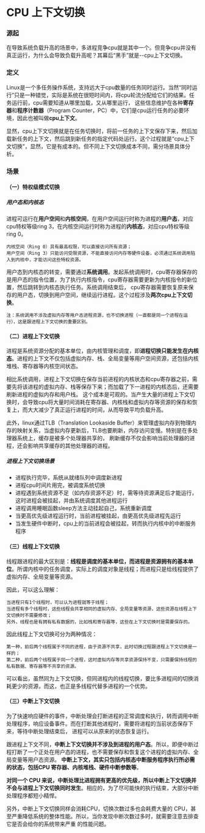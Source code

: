 # CPU 上下文切换

### 源起
在导致系统负载升高的场景中，多进程竞争cpu就是其中一个。但竞争cpu并没有真正运行，为什么会导致负载升高呢？其幕后“黑手”就是--cpu上下文切换。


### 定义
Linux是一个多任务操作系统，支持远大于cpu数量的任务同时运行。当然“同时运行”只是一种错觉，实际是系统在很短时间内，将cpu轮流分配给它们的结果。任务运行前，cpu需要知道从哪里加载，又从哪里运行，
这些信息维护在各种**寄存器**和**程序计数器**（Program Counter，PC）中，它们是cpu运行任务的必要环境，因此也被叫做**cpu上下文**。

显然，cpu上下文切换就是在任务切换时，将前一任务的上下文保存下来，然后加载新任务的上下文，然后跳到新任务的指定代码处运行。这个过程就是“cpu上下文切换”，显然，它是有成本的。但不同上下文切换成本不同，需分场景具体分析。


### 场景

#### （一）特权级模式切换
##### 用户态和内核态
  进程可运行在**用户空间**和**内核空间**，在用户空间运行时称为进程的**用户态**，对应cpu特权等级ring 3，在内核空间运行时称为进程的**内核态**，对应cpu特权等级ring 0。
  
    内核空间（Ring 0）具有最高权限，可以直接访问所有资源；
    用户空间（Ring 3）只能访问受限资源，不能直接访问内存等硬件设备，必须通过系统调用陷入到内核中，才能访问这些特权资源。
  
  用户态到内核态的转变，需要通过**系统调用**。发起系统调用时，cpu寄存器保存的是用户态的指令位置，为了执行内核指令，cpu寄存器需要更新为内核指令的新位置，然后跳转到内核态执行任务。系统调用结束后，
  cpu寄存器需要恢复原来保存的用户态，切换到用户空间，继续运行进程。这个过程涉及**两次cpu上下文切换**。
  
    注：系统调用不涉及虚拟内存等用户态进程资源，也不切换进程（一直都是同一个进程在运行），这是跟进程上下文切换的重要区别。
  
  
#### （二）进程上下文切换
  进程是系统资源分配的基本单位，由内核管理和调度，即**进程切换只能发生在内核态**。进程的上下文不仅包括虚拟内存、栈、全局变量等用户空间资源，还包括内核堆栈、寄存器等内核空间状态。
  
  相比系统调用，进程上下文切换在保存当前进程的内核状态和cpu寄存器之前，需要先将该进程的虚拟内存、栈等保存下来；而加载了下一进程的内核态后，还需要刷新进程的虚拟内存和用户栈。
  这个成本是可观的。当产生大量的进程上下文切换时，会导致cpu将大量时间消耗在寄存器、内核栈和虚拟内存等资源的保存和恢复上，而大大减少了真正运行进程的时间，从而导致平均负载升高。
  
  此外，linux通过TLB（Translation Lookaside Buffer）来管理虚拟内存到物理内存的映射关系，当虚拟内存更新后，TLB也要刷新，内存访问变慢。特别是在多处理器系统上，缓存是被多个处理器共享的，
  刷新缓存不仅会影响当前处理器的进程，还会影响共享缓存的其他处理器的进程。
  
##### 进程上下文切换场景
* 进程执行完毕，系统从就绪队列中调度新进程
* 进程cpu时间片用完，被调度系统切换
* 进程遇到系统资源不足（如内存资源不足）时，需等待资源满足后才能运行，这时进程会被挂起，并由系统调度其他进程运行
* 进程调用睡眠函数sleep方法主动挂起自己，系统重新调度
* 当更高优先级进程运行时，当前进程被挂起，由更高优先级进程先运行
* 当发生硬件中断时，cpu上的当前进程会被挂起，转而执行内核中的中断服务程序


#### （三）线程上下文切换
  线程跟进程的最大区别是：**线程是调度的基本单位，而进程是资源拥有的基本单位**。所谓内核中的任务调度，实际上的调度对象是线程；而进程只是给线程提供了虚拟内存、全局变量等资源。
  
  因此，可以这么理解：
  
    当进程只有1个线程时，可以认为进程就等于线程；
    当进程有多个线程时，这些线程会共享相同的虚拟内存、全局变量等资源，这些资源在线程上下文切换时不需要修改；
    另外，线程也是有拥有私有数据的，比如栈和寄存器等，这些在上下文切换时是需要保存的。
    
  因此线程上下文切换可分为两种情况：
  
    第一种，前后两个线程属于不同的进程，由于资源不共享，此时切换过程跟进程上下文切换是一样的；
    第二种，前后两个线程属于同一个进程，这时虚拟内存等共享资源保持不变，只需要保持线程的私有数据、寄存器等不共享的资源。
  
  可以看出，虽然同为上下文切换，但同进程内的线程切换，要比多进程间的切换消耗更少的资源，而这，也正是多线程代替多进程的一个优势。

#### （三）中断上下文切换
  为了快速响应硬件的事件，中断处理会打断进程的正常调度和执行，转而调用中断处理程序，响应设备事件。而在打断其他进程时，需要将进程的当前状态保存下来，等待中断处理结束后，
  进程可以从原来的状态恢复运行。
  
  跟进程上下文不同，**中断上下文切换并不涉及到进程的用户态**。所以，即便中断过程打断了一个正处在用户态的进程，也不需要保存和恢复这个进程的虚拟内存、全局变量等用户态资源。
  **中断上下文，其实只包括内核态中断服务程序执行所必需的状态，包括CPU 寄存器、内核堆栈、硬件中断参数等**。

  **对同一个 CPU 来说，中断处理比进程拥有更高的优先级，所以中断上下文切换并不会与进程上下文切换同时发生**。相应的，为了尽可能快的执行结束，大部分中断处理程序都短小精悍。

  另外，中断上下文切换同样会消耗CPU，切换次数过多也会耗费大量的 CPU，甚至严重降低系统的整体性能。所以，当你发现中断次数过多时，就需要注意去排查它是否会给你的系统带来严重
  的性能问题。

